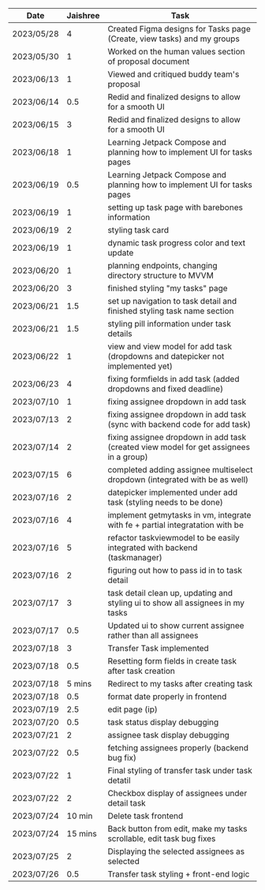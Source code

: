 | Date       | Jaishree | Task                                                                                   |
|------------|----------|----------------------------------------------------------------------------------------|
| 2023/05/28 | 4        | Created Figma designs for Tasks page (Create, view tasks) and my groups                |
| 2023/05/30 | 1        | Worked on the human values section of proposal document                                |
| 2023/06/13 | 1        | Viewed and critiqued buddy team's proposal                                             |
| 2023/06/14 | 0.5      | Redid and finalized designs to allow for a smooth UI                                   |
| 2023/06/15 | 3        | Redid and finalized designs to allow for a smooth UI                                   |
| 2023/06/18 | 1        | Learning Jetpack Compose and planning how to implement UI for tasks pages              |
| 2023/06/19 | 0.5      | Learning Jetpack Compose and planning how to implement UI for tasks pages              |
| 2023/06/19 | 1        | setting up task page with barebones information                                        |
| 2023/06/19 | 2        | styling task card                                                                      |
| 2023/06/19 | 1        | dynamic task progress color and text update                                            |
| 2023/06/20 | 1        | planning endpoints, changing directory structure to MVVM                               |
| 2023/06/20 | 3        | finished styling "my tasks" page                                                       |
| 2023/06/21 | 1.5      | set up navigation to task detail and finished styling task name section                |
| 2023/06/21 | 1.5      | styling pill information under task details                                            |
| 2023/06/22 | 1        | view and view model for add task (dropdowns and datepicker not implemented yet)        |
| 2023/06/23 | 4        | fixing formfields in add task (added dropdowns and fixed deadline)                     |
| 2023/07/10 | 1        | fixing assignee dropdown in add task                                                   |
| 2023/07/13 | 2        | fixing assignee dropdown in add task (sync with backend code for add task)             |
| 2023/07/14 | 2        | fixing assignee dropdown in add task (created view model for get assignees in a group) |
| 2023/07/15 | 6        | completed adding assignee multiselect dropdown (integrated with be as well)            |
| 2023/07/16 | 2        | datepicker implemented under add task (styling needs to be done)                       |
| 2023/07/16 | 4        | implement getmytasks in vm, integrate with fe + partial integratation with be          |
| 2023/07/16 | 5        | refactor taskviewmodel to be easily integrated with backend (taskmanager)              |
| 2023/07/16 | 2        | figuring out how to pass id in to task detail                                          |
| 2023/07/17 | 3        | task detail clean up, updating and styling ui to show all assignees in my tasks        |
| 2023/07/17 | 0.5      | Updated ui to show current assignee rather than all assignees                          |
| 2023/07/18 | 3        | Transfer Task implemented                                                              |
| 2023/07/18 | 0.5      | Resetting form fields in create task after task creation                               |
| 2023/07/18 | 5 mins   | Redirect to my tasks after creating task                                               |
| 2023/07/18 | 0.5      | format date properly in frontend                                                       |
| 2023/07/19 | 2.5      | edit page (ip)                                                                         |
| 2023/07/20 | 0.5      | task status display debugging                                                          |
| 2023/07/21 | 2        | assignee task display debugging                                                        |
| 2023/07/22 | 0.5      | fetching assignees properly (backend bug fix)                                          |
| 2023/07/22 | 1        | Final styling of transfer task under task detatil                                      |
| 2023/07/22 | 2        | Checkbox display of assignees under detail task                                        |
| 2023/07/24 | 10 min   | Delete task frontend                                                                   |
| 2023/07/24 | 15 mins  | Back button from edit, make my tasks scrollable, edit task bug fixes                   |
| 2023/07/25 | 2        | Displaying the selected assignees as selected                                          |
| 2023/07/26 | 0.5      | Transfer task styling + front-end logic                                                |


